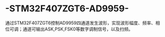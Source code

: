 # -STM32F407ZGT6-AD9959-
通过STM32F407ZGT6控制AD9959四通道发生波形，实现波形幅度、频率、相位可调；通道可输出ASK,PSK,FSK0等数字调制信号，以及扫频。
